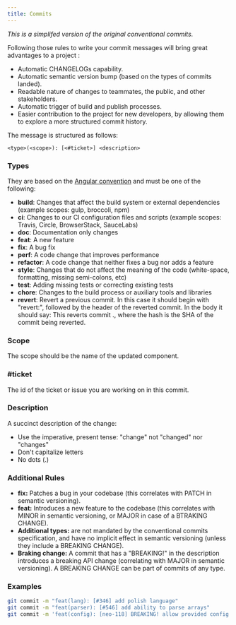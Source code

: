 ```yaml
---
title: Commits
---
```


*This is a simplifed version of the original conventional commits.*

Following those rules to write your commit messages will bring great advantages to a project :

- Automatic CHANGELOGs capability.
- Automatic semantic version bump (based on the types of commits landed).
- Readable nature of changes to teammates, the public, and other stakeholders.
- Automatic trigger of build and publish processes.
- Easier contribution to the project for new developers, by allowing them to explore a more structured commit history.

The message is structured as follows:

```
<type>(<scope>): [<#ticket>] <description>

```

### Types

They are based on the [Angular convention](https://github.com/angular/angular/blob/22b96b9/CONTRIBUTING.md#-commit-message-guidelines) and must be one of the following:

- **build**: Changes that affect the build system or external dependencies (example scopes: gulp, broccoli, npm)
- **ci**: Changes to our CI configuration files and scripts (example scopes: Travis, Circle, BrowserStack, SauceLabs)
- **doc**: Documentation only changes
- **feat**: A new feature
- **fix**: A bug fix
- **perf**: A code change that improves performance
- **refactor**: A code change that neither fixes a bug nor adds a feature
- **style**: Changes that do not affect the meaning of the code (white-space, formatting, missing semi-colons, etc)
- **test**: Adding missing tests or correcting existing tests
- **chore**: Changes to the build process or auxiliary tools and libraries
- **revert**: Revert a previous commit. In this case it should begin with "revert:", followed by the header of the reverted commit. In the body it should say: This reverts commit <hash>., where the hash is the SHA of the commit being reverted.

### Scope

The scope should be the name of the updated component.

### #ticket

The id of the ticket or issue you are working on in this commit.

### Description

A succinct description of the change:

- Use the imperative, present tense: "change" not "changed" nor "changes"
- Don't capitalize letters
- No dots (.)

### Additional Rules

- **fix:** Patches a bug in your codebase (this correlates with PATCH in semantic versioning).
- **feat:** Introduces a new feature to the codebase (this correlates with MINOR in semantic versioning, or MAJOR in case of a BTRAKING CHANGE).
- **Additional types:** are not mandated by the conventional commits specification, and have no implicit effect in semantic versioning (unless they include a BREAKING CHANGE).
- **Braking change:** A commit that has a "BREAKING!" in the description introduces a breaking API change (correlating with MAJOR in semantic versioning). A BREAKING CHANGE can be part of commits of any type.

### Examples

```bash
git commit -m "feat(lang): [#346] add polish language"
git commit -m "feat(parser): [#546] add ability to parse arrays"
git commit -m 'feat(config): [neo-118] BREAKING! allow provided config object to extend other configs'
```
